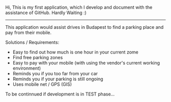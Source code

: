 Hi,
This is my first application, which I develop and document with the assistance of GitHub. 
Hardly Waiting :)

------

This application would assist drives in Budapest to find a parking place and pay from their mobile.
  
Solutions / Requirements:
  - Easy to find out how much is one hour in your current zome
  - Find free parking zones
  - Easy to pay with your mobile (with using the vendor's current working environment)
  - Reminds you if you too far from your car
  - Reminds you if your parking is still ongoing 
  - Uses mobile net / GPS (GIS)
  
To be continnued if development is in TEST phase...
